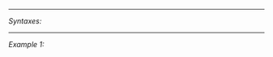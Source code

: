 


---
*Syntaxes:*

<!-- [] call `BIN_fnc_getGridMap` -->

---
*Example 1:*

<!-- 
```sqf
[] call BIN_fnc_getGridMap;
``` -->